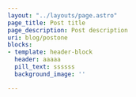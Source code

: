 ```yaml
---
layout: "../layouts/page.astro"
page_title: Post title
page_description: Post description
uri: blog/postone
blocks:
- template: header-block
  header: aaaaa
  pill_text: ssssss
  background_image: ''

---
```

